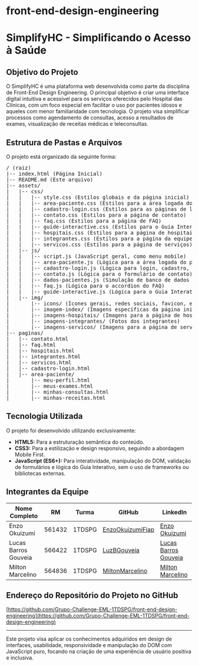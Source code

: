 # front-end-design-engineering

# SimplifyHC - Simplificando o Acesso à Saúde

## Objetivo do Projeto

O SimplifyHC é uma plataforma web desenvolvida como parte da disciplina de Front-End Design Engineering. O principal objetivo é criar uma interface digital intuitiva e acessível para os serviços oferecidos pelo Hospital das Clínicas, com um foco especial em facilitar o uso por pacientes idosos e aqueles com menor familiaridade com tecnologia. O projeto visa simplificar processos como agendamento de consultas, acesso a resultados de exames, visualização de receitas médicas e teleconsultas.

## Estrutura de Pastas e Arquivos

O projeto está organizado da seguinte forma:

<pre>
/ (raiz)
|-- index.html (Página Inicial)
|-- README.md (Este arquivo)
|-- assets/
|   |-- css/
|   |   |-- style.css (Estilos globais e da página inicial)
|   |   |-- area-paciente.css (Estilos para a área logada do paciente)
|   |   |-- cadastro-login.css (Estilos para as páginas de login e cadastro)
|   |   |-- contato.css (Estilos para a página de contato)
|   |   |-- faq.css (Estilos para a página de FAQ)
|   |   |-- guide-interactive.css (Estilos para o Guia Interativo)
|   |   |-- hospitais.css (Estilos para a página de hospitais/unidades)
|   |   |-- integrantes.css (Estilos para a página da equipe)
|   |   |-- servicos.css (Estilos para a página de serviços)
|   |-- js/
|   |   |-- script.js (JavaScript geral, como menu mobile)
|   |   |-- area-paciente.js (Lógica para a área logada do paciente)
|   |   |-- cadastro-login.js (Lógica para login, cadastro, esqueci senha)
|   |   |-- contato.js (Lógica para o formulário de contato)
|   |   |-- dados-pacientes.js (Simulação de banco de dados de pacientes)
|   |   |-- faq.js (Lógica para o accordion do FAQ)
|   |   |-- guide-interactive.js (Lógica para o Guia Interativo)
|   |-- img/
|       |-- icons/ (Ícones gerais, redes sociais, favicon, etc.)
|       |-- imagem-index/ (Imagens específicas da página inicial)
|       |-- imagens-hospitais/ (Imagens para a página de hospitais)
|       |-- imagens-integrantes/ (Fotos dos integrantes)
|       |-- imagens-servicos/ (Imagens para a página de serviços)
|-- paginas/
|   |-- contato.html
|   |-- faq.html
|   |-- hospitais.html
|   |-- integrantes.html
|   |-- servicos.html
|   |-- cadastro-login.html
|   |-- area-paciente/
|       |-- meu-perfil.html
|       |-- meus-exames.html
|       |-- minhas-consultas.html
|       |-- minhas-receitas.html
</pre>


## Tecnologia Utilizada

O projeto foi desenvolvido utilizando exclusivamente:

*   **HTML5:** Para a estruturação semântica do conteúdo.
*   **CSS3:** Para a estilização e design responsivo, seguindo a abordagem Mobile First.
*   **JavaScript (ES6+):** Para interatividade, manipulação do DOM, validação de formulários e lógica do Guia Interativo, sem o uso de frameworks ou bibliotecas externas.

## Integrantes da Equipe

| Nome Completo         | RM     | Turma   | GitHub                                      | LinkedIn                                                       |
| --------------------- | ------ | ------- | ------------------------------------------- | -------------------------------------------------------------- |
| Enzo Okuizumi         | 561432 | 1TDSPG  | [EnzoOkuizumiFiap](https://github.com/EnzoOkuizumiFiap) | [Enzo Okuizumi](https://www.linkedin.com/in/enzo-okuizumi-b60292256/) |
| Lucas Barros Gouveia  | 566422 | 1TDSPG  | [LuzBGouveia](https://github.com/LuzBGouveia)       | [Lucas Barros Gouveia](https://www.linkedin.com/in/luz-barros-gouveia-09b147355/) |
| Milton Marcelino      | 564836 | 1TDSPG  | [MiltonMarcelino](https://github.com/MiltonMarcelino) | [Milton Marcelino](http://linkedin.com/in/milton-marcelino-250298142) |

## Endereço do Repositório do Projeto no GitHub

[https://github.com/Grupo-Challenge-EML-1TDSPG/front-end-design-engineering](https://github.com/Grupo-Challenge-EML-1TDSPG/front-end-design-engineering) 
<!-- Substitua pelo link real do seu repositório -->

---

Este projeto visa aplicar os conhecimentos adquiridos em design de interfaces, usabilidade, responsividade e manipulação do DOM com JavaScript puro, focando na criação de uma experiência de usuário positiva e inclusiva.

